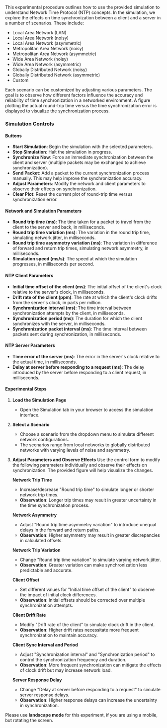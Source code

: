 This experimental procedure outlines how to use the provided simulation to understand Network Time Protocol (NTP) concepts. In the simulation, we explore the effects on time synchronization between a client and a server in a number of scenarios. These include:
- Local Area Network (LAN)
- Local Area Network (noisy)
- Local Area Network (asymmetric)
- Metropolitan Area Network (noisy)
- Metropolitan Area Network (asymmetric)
- Wide Area Network (noisy)
- Wide Area Network (asymmetric)
- Globally Distributed Network (noisy)
- Globally Distributed Network (asymmetric)
- Custom

Each scenario can be customized by adjusting various parameters. The goal is to observe how different factors influence the accuracy and reliability of time synchronization in a networked environment. A figure plotting the actual round-trip time versus the time synchronization error is displayed to visualize the synchronization process.


### Simulation Controls

#### Buttons

- **Start Simulation**: Begin the simulation with the selected parameters.
- **Stop Simulation**: Halt the simulation in progress.
- **Synchronize Now**: Force an immediate synchronization between the client and server (multiple packets may be exchanged to achieve synchronization).
- **Send Packet**: Add a packet to the current synchronization process manually. This may help improve the synchronization accuracy.
- **Adjust Parameters**: Modify the network and client parameters to observe their effects on synchronization.
- **Clear Plot**: Reset the current plot of round-trip time versus synchronization error.


#### Network and Simulation Parameters

- **Round trip time (ms)**: The time taken for a packet to travel from the client to the server and back, in milliseconds.
- **Round trip time variation (ms)**: The variation in the round trip time, simulating network jitter, in milliseconds.
- **Round trip time asymmetry variation (ms)**: The variation in difference of forward and return trip times, simulating network asymmetry, in milliseconds.
- **Simulation speed (ms/s)**: The speed at which the simulation progresses, in milliseconds per second.


#### NTP Client Parameters

- **Initial time offset of the client (ms)**: The initial offset of the client's clock relative to the server's clock, in milliseconds.
- **Drift rate of the client (ppm)**: The rate at which the client's clock drifts from the server's clock, in parts per million.
- **Synchronization interval (ms)**: The time interval between synchronization attempts by the client, in milliseconds.
- **Synchronization period (ms)**: The duration for which the client synchronizes with the server, in milliseconds.
- **Synchronization packet interval (ms)**: The time interval between packets sent during synchronization, in milliseconds.


#### NTP Server Parameters

- **Time error of the server (ms)**: The error in the server's clock relative to the actual time, in milliseconds.
- **Delay at server before responding to a request (ms)**: The delay introduced by the server before responding to a client request, in milliseconds.


#### Experimental Steps

1. **Load the Simulation Page**
   - Open the Simulation tab in your browser to access the simulation interface.

2. **Select a Scenario**
   - Choose a scenario from the dropdown menu to simulate different network configurations.
   - The scenarios range from local networks to globally distributed networks with varying levels of noise and asymmetry.

3. **Adjust Parameters and Observe Effects**
   Use the control form to modify the following parameters individually and observe their effects on synchronization. The provided figure will help visualize the changes.

   **Network Trip Time**
   - Increase/decrease "Round trip time" to simulate longer or shorter network trip times.
   - **Observation**: Longer trip times may result in greater uncertainty in the time synchronization process.

   **Network Asymmetry**
   - Adjust "Round trip time asymmetry variation" to introduce unequal delays in the forward and return paths.
   - **Observation**: Higher asymmetry may result in greater discrepancies in calculated offsets.

   **Network Trip Variation**
   - Change "Round trip time variation" to simulate varying network jitter.
   - **Observation**: Greater variation can make synchronization less predictable and accurate.

   **Client Offset**
   - Set different values for "Initial time offset of the client" to observe the impact of initial clock differences.
   - **Observation**: Initial offsets should be corrected over multiple synchronization attempts.

   **Client Drift Rate**
   - Modify "Drift rate of the client" to simulate clock drift in the client.
   - **Observation**: Higher drift rates necessitate more frequent synchronization to maintain accuracy.

   **Client Sync Interval and Period**
   - Adjust "Synchronization interval" and "Synchronization period" to control the synchronization frequency and duration.
   - **Observation**: More frequent synchronization can mitigate the effects of clock drift but may increase network load.

   **Server Response Delay**
   - Change "Delay at server before responding to a request" to simulate server response delays.
   - **Observation**: Higher response delays can increase the uncertainty in synchronization.

Please use **landscape mode** for this experiment, if you are using a mobile, but rotating the screen.
